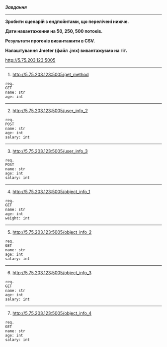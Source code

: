___Завдання___
___

__Зробити сценарій з ендпойнтами, що перелічені нижче.__

__Дати навантаження на 50, 250, 500 потоків.__

__Результати прогонів вивантажити в CSV.__

__Налаштування Jmeter (файл .jmx) вивантажуємо на гіт.__

http://5.75.203.123:5005
___

1) http://5.75.203.123:5005/get_method
```
req.
GET
name: str
age: int
```
___

2) http://5.75.203.123:5005/user_info_2
```
req.
POST
name: str
age: int
salary: int
```
___

3) http://5.75.203.123:5005/user_info_3
```
req.
POST
name: str
age: int
salary: int
```
___

4) http://5.75.203.123:5005/object_info_1
```
req.
GET
name: str
age: int
weight: int
```
___

5) http://5.75.203.123:5005/object_info_2
```
req.
GET
name: str
age: int
salary: int
```
___

6) http://5.75.203.123:5005/object_info_3
```
req.
GET
name: str
age: int
salary: int
```
___

7) http://5.75.203.123:5005/object_info_4
```
req.
GET
name: str
age: int
salary: int
```

